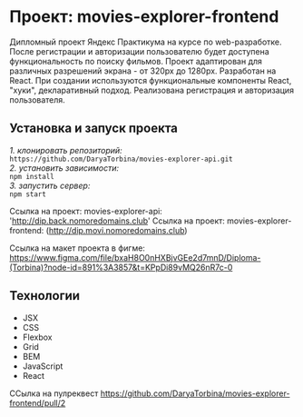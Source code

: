 # Проект: movies-explorer-frontend

Дипломный проект Яндекс Практикума  на курсе по web-разработке.
После регистрации и авторизации пользователю будет доступена функциональность по поиску фильмов.
Проект адаптирован для различных разрешений экрана - от 320px до 1280px.
Разработан на React.
При создании используются функциональные компоненты React, "хуки", декларативный подход.
Реализована регистрация и авторизация пользователя.


## Установка и запуск проекта
*1. клонировать репозиторий:*<br/>
`https://github.com/DaryaTorbina/movies-explorer-api.git`<br/>
*2. установить зависимости:*<br/>
 `npm install`<br/>
*3. запустить сервер:*<br/>
 `npm start`<br/>

 Ссылка на проект: movies-explorer-api:
'http://dip.back.nomoredomains.club'
Ссылка на проект: movies-explorer-frontend:
(http://dip.movi.nomoredomains.club)

Ссылка на макет проекта в фигме:
https://www.figma.com/file/bxaH8O0nHXBjvGEe2d7mnD/Diploma-(Torbina)?node-id=891%3A3857&t=KPpDi89vMQ26nR7c-0

## Технологии
- JSX
- CSS
- Flexbox
- Grid
- BEM
- JavaScript
- React



ССылка на пулреквест
https://github.com/DaryaTorbina/movies-explorer-frontend/pull/2
